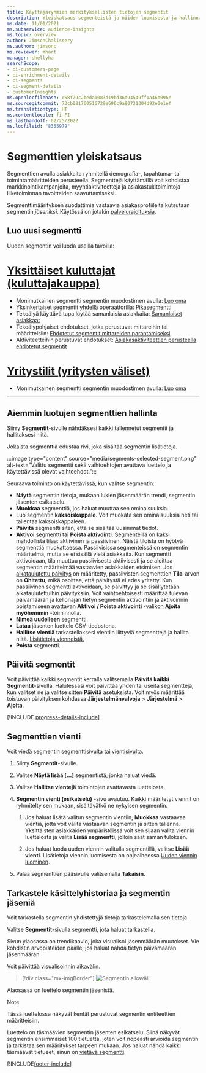 ```yaml
---
title: Käyttäjäryhmien merkityksellisten tietojen segmentit
description: Yleiskatsaus segmenteistä ja niiden luomisesta ja hallinnasta.
ms.date: 11/01/2021
ms.subservice: audience-insights
ms.topic: overview
author: JimsonChalissery
ms.author: jimsonc
ms.reviewer: mhart
manager: shellyha
searchScope:
- ci-customers-page
- ci-enrichment-details
- ci-segments
- ci-segment-details
- customerInsights
ms.openlocfilehash: c58f79c2beda1083d19bd36d94549ff1a46b096e
ms.sourcegitcommit: 73cb021760516729e696c9a90731304d92e0e1ef
ms.translationtype: HT
ms.contentlocale: fi-FI
ms.lasthandoff: 02/25/2022
ms.locfileid: "8355979"
---
```

# <a name="segments-overview"></a>Segmenttien yleiskatsaus

Segmenttien avulla asiakkaita ryhmitellä demografia-, tapahtuma- tai toimintamääritteiden perusteella. Segmenttejä käyttämällä voit kohdistaa markkinointikampanjoita, myyntiaktiviteetteja ja asiakastukitoimintoja liiketoiminnan tavoitteiden saavuttamiseksi.

Segmenttimäärityksen suodattimia vastaavia asiakasprofiileita kutsutaan segmentin *jäseniksi*. Käytössä on jotakin [palvelurajoituksia](/dynamics365/customer-insights/service-limits).

## <a name="create-a-new-segment"></a>Luo uusi segmentti

Uuden segmentin voi luoda useilla tavoilla: 

# <a name="individual-consumers-b-to-c"></a>[Yksittäiset kuluttajat (kuluttajakauppa)](#tab/b2c)

- Monimutkainen segmentti segmentin muodostimen avulla: [Luo oma](segment-builder.md#create-a-new-segment) 
- Yksinkertaiset segmentit yhdellä operaattorilla: [Pikasegmentti](segment-builder.md#quick-segments) 
- Tekoälyä käyttävä tapa löytää samanlaisia asiakkaita: [Samanlaiset asiakkaat](find-similar-customer-segments.md) 
- Tekoälypohjaiset ehdotukset, jotka perustuvat mittareihin tai määritteisiin: [Ehdotetut segmentit mittareiden parantamiseksi](suggested-segments.md) 
- Aktiviteetteihin perustuvat ehdotukset: [Asiakasaktiviteettien perusteella ehdotetut segmentit](suggested-segments-activity.md) 

# <a name="business-accounts-b-to-b"></a>[Yritystilit (yritysten väliset)](#tab/b2b)

- Monimutkainen segmentti segmentin muodostimen avulla: [Luo oma](segment-builder.md#create-a-new-segment)

---

## <a name="manage-existing-segments"></a>Aiemmin luotujen segmenttien hallinta

Siirry **Segmentit**-sivulle nähdäksesi kaikki tallennetut segmentit ja hallitaksesi niitä.

Jokaista segmenttiä edustaa rivi, joka sisältää segmentin lisätietoja.

:::image type="content" source="media/segments-selected-segment.png" alt-text="Valittu segmentti sekä vaihtoehtojen avattava luettelo ja käytettävissä olevat vaihtoehdot.":::

Seuraava toiminto on käytettävissä, kun valitse segmentin:

- **Näytä** segmentin tietoja, mukaan lukien jäsenmäärän trendi, segmentin jäsenten esikatselu.
- **Muokkaa** segmenttiä, jos haluat muuttaa sen ominaisuuksia.
- Luo segmentin **kaksoiskappale**. Voit muokata sen ominaisuuksia heti tai tallentaa kaksoiskappaleen.
- **Päivitä** segmentti siten, että se sisältää uusimmat tiedot.
- **Aktivoi** segmentti tai **Poista aktivointi**. Segmenteillä on kaksi mahdollista tilaa: aktiivinen ja passiivinen. Näistä tiloista on hyötyä segmenttiä muokattaessa. Passiivisissa segmenteissä on segmentin määritelmä, mutta se ei sisällä vielä asiakkaita. Kun segmentti aktivoidaan, tila muuttuu passiivisesta aktiivisesti ja se aloittaa segmentin määritelmää vastaavien asiakkaiden etsimisen. Jos [aikataulutettu päivitys](system.md#schedule-tab) on määritetty, passiivisten segmenttien **Tila**-arvon on **Ohitettu**, mikä osoittaa, että päivitystä ei edes yritetty. Kun passiivinen segmentti aktivoidaan, se päivittyy ja se sisällytetään aikataulutettuihin päivityksiin.
  Voit vaihtoehtoisesti määrittää tulevan päivämäärän ja kellonajan tietyn segmentin aktivointiin ja aktivoinnin poistamiseen avattavan **Aktivoi / Poista aktivointi** -valikon **Ajoita myöhemmin** -toiminnolla.
- **Nimeä uudelleen** segmentti.
- **Lataa** jäsenten luettelo CSV-tiedostona.
- **Hallitse vientiä** tarkastellaksesi vientiin liittyviä segmenttejä ja hallita niitä. [Lisätietoja vienneistä.](export-destinations.md)
- **Poista** segmentti.

## <a name="refresh-segments"></a>Päivitä segmentit

Voit päivittää kaikki segmentit kerralla valitsemalla **Päivitä kaikki** **Segmentit**-sivulla. Halutessasi voit päivittää yhden tai useita segmenttejä, kun valitset ne ja valitse sitten **Päivitä** asetuksista. Voit myös määrittää toistuvan päivityksen kohdassa **Järjestelmänvalvoja** > **Järjestelmä** > **Ajoita**.

[!INCLUDE [progress-details-include](../includes/progress-details-pane.md)]

## <a name="export-segments"></a>Segmenttien vienti

Voit viedä segmentin segmenttisivulta tai [vientisivulta](export-destinations.md). 

1. Siirry **Segmentit**-sivulle.

1. Valitse **Näytä lisää [...]** segmentistä, jonka haluat viedä.

1. Valitse **Hallitse vientejä** toimintojen avattavasta luettelosta.

1. **Segmentin vienti (esikatselu)** -sivu avautuu. Kaikki määritetyt viennit on ryhmitelty sen mukaan, sisältävätkö ne nykyisen segmentin.

   1. Jos haluat lisätä valitun segmentin vientiin, **Muokkaa** vastaavaa vientiä, jotta voit valita vastaavan segmentin ja sitten tallenna. Yksittäisten asiakkaiden ympäristöissä voit sen sijaan valita viennin luettelosta ja valita **Lisää segmentti**, jolloin saat saman tuloksen.

   1. Jos haluat luoda uuden viennin valitulla segmentillä, valitse **Lisää vienti**. Lisätietoja viennin luomisesta on ohjeaiheessa [Uuden viennin luominen](export-destinations.md#set-up-a-new-export).

1. Palaa segmenttien pääsivulle valitsemalla **Takaisin**.

## <a name="view-processing-history-and-segment-members"></a>Tarkastele käsittelyhistoriaa ja segmentin jäseniä

Voit tarkastella segmentin yhdistettyjä tietoja tarkastelemalla sen tietoja.

Valitse **Segmentit**-sivulla segmentti, jota haluat tarkastella.

Sivun yläosassa on trendikaavio, joka visualisoi jäsenmäärän muutokset. Vie kohdistin arvopisteiden päälle, jos haluat nähdä tietyn päivämäärän jäsenmäärän.

Voit päivittää visualisoinnin aikavälin.

> [!div class="mx-imgBorder"]
> ![Segmentin aikaväli.](media/segment-time-range.png "Segmentin aikaväli")

Alaosassa on luettelo segmentin jäsenistä.

> [!NOTE]
> Tässä luettelossa näkyvät kentät perustuvat segmentin entiteettien määritteisiin.
>
>Luettelo on täsmäävien segmentin jäsenten esikatselu. Siinä näkyvät segmentin ensimmäiset 100 tietuetta, joten voit nopeasti arvioida segmentin ja tarkistaa sen määritykset tarpeen mukaan. Jos haluat nähdä kaikki täsmäävät tietueet, sinun on [vietävä segmentti](export-destinations.md).


[!INCLUDE[footer-include](../includes/footer-banner.md)]